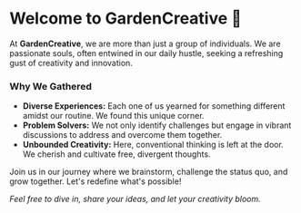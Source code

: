 # Welcome to GardenCreative 🌱

At **GardenCreative**, we are more than just a group of individuals. We are passionate souls, often entwined in our daily hustle, seeking a refreshing gust of creativity and innovation.

### Why We Gathered
* **Diverse Experiences:** Each one of us yearned for something different amidst our routine. We found this unique corner.
* **Problem Solvers:** We not only identify challenges but engage in vibrant discussions to address and overcome them together.
* **Unbounded Creativity:** Here, conventional thinking is left at the door. We cherish and cultivate free, divergent thoughts.

Join us in our journey where we brainstorm, challenge the status quo, and grow together. Let's redefine what's possible!

_Feel free to dive in, share your ideas, and let your creativity bloom._
